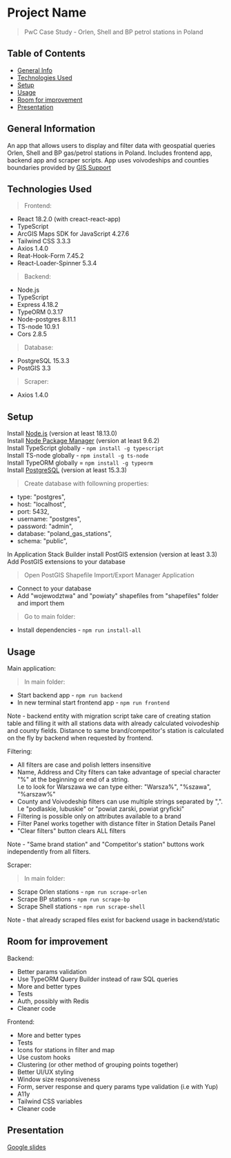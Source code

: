 # Project Name

> PwC Case Study - Orlen, Shell and BP petrol stations in Poland

## Table of Contents

- [General Info](#general-information)
- [Technologies Used](#technologies-used)
- [Setup](#setup)
- [Usage](#usage)
- [Room for improvement](#room-for-improvement)
- [Presentation](#presentation)

## General Information

An app that allows users to display and filter data with geospatial queries Orlen, Shell and BP gas/petrol stations in Poland.
Includes frontend app, backend app and scraper scripts.
App uses voivodeships and counties boundaries provided by [GIS Support](https://gis-support.pl/baza-wiedzy-2/dane-do-pobrania/granice-administracyjne/)

## Technologies Used

> Frontend:

- React 18.2.0 (with creact-react-app)
- TypeScript
- ArcGIS Maps SDK for JavaScript 4.27.6
- Tailwind CSS 3.3.3
- Axios 1.4.0
- Reat-Hook-Form 7.45.2
- React-Loader-Spinner 5.3.4

> Backend:

- Node.js
- TypeScript
- Express 4.18.2
- TypeORM 0.3.17
- Node-postgres 8.11.1
- TS-node 10.9.1
- Cors 2.8.5

> Database:

- PostgreSQL 15.3.3
- PostGIS 3.3

> Scraper:

- Axios 1.4.0

## Setup

Install [Node.js](https://nodejs.org/en/) (version at least 18.13.0)\
Install [Node Package Manager](https://www.npmjs.com/) (version at least 9.6.2)\
Install TypeScript globally - `npm install -g typescript`\
Install TS-node globally - `npm install -g ts-node`\
Install TypeORM globally = `npm install -g typeorm`\
Install [PostgreSQL](https://www.postgresql.org/download/) (version at least 15.3.3)

> Create database with followning properties:

- type: "postgres",
- host: "localhost",
- port: 5432,
- username: "postgres",
- password: "admin",
- database: "poland_gas_stations",
- schema: "public",

In Application Stack Builder install PostGIS extension (version at least 3.3)
Add PostGIS extensions to your database

> Open PostGIS Shapefile Import/Export Manager Application

- Connect to your database
- Add "wojewodztwa" and "powiaty" shapefiles from "shapefiles" folder and import them

> Go to main folder:

- Install dependencies - `npm run install-all`

## Usage

Main application:

> In main folder:

- Start backend app - `npm run backend`
- In new terminal start frontend app - `npm run frontend`

Note - backend entity with migration script take care of creating station table and filling it with all stations data with already calculated voivodeship and county fields. Distance to same brand/competitor's station is calculated on the fly by backend when requested by frontend.

Filtering:

- All filters are case and polish letters insensitive
- Name, Address and City filters can take advantage of special character "%" at the beginning or end of a string.\
   I.e to look for Warszawa we can type either: "Warsza%", "%szawa", "%arszaw%"
- County and Voivodeship filters can use multiple strings separated by ",".\
   I.e "podlaskie, lubuskie" or "powiat zarski, powiat gryficki"
- Filtering is possible only on attributes available to a brand
- Filter Panel works together with distance filter in Station Details Panel
- "Clear filters" button clears ALL filters

Note - "Same brand station" and "Competitor's station" buttons work independently from all filters.

Scraper:

> In main folder:

- Scrape Orlen stations - `npm run scrape-orlen`
- Scrape BP stations - `npm run scrape-bp`
- Scrape Shell stations - `npm run scrape-shell`

Note - that already scraped files exist for backend usage in backend/static

## Room for improvement

Backend:

- Better params validation
- Use TypeORM Query Builder instead of raw SQL queries
- More and better types
- Tests
- Auth, possibly with Redis
- Cleaner code

Frontend:

- More and better types
- Tests
- Icons for stations in filter and map
- Use custom hooks
- Clustering (or other method of grouping points together)
- Better UI/UX styling
- Window size responsiveness
- Form, server response and query params type validation (i.e with Yup)
- A11y
- Tailwind CSS variables
- Cleaner code

## Presentation

[Google slides](https://docs.google.com/presentation/d/1aR6HM-KtXn9cXISYCje0jO3sovO8H_oeYCDb697LnG0/edit?usp=sharing)
